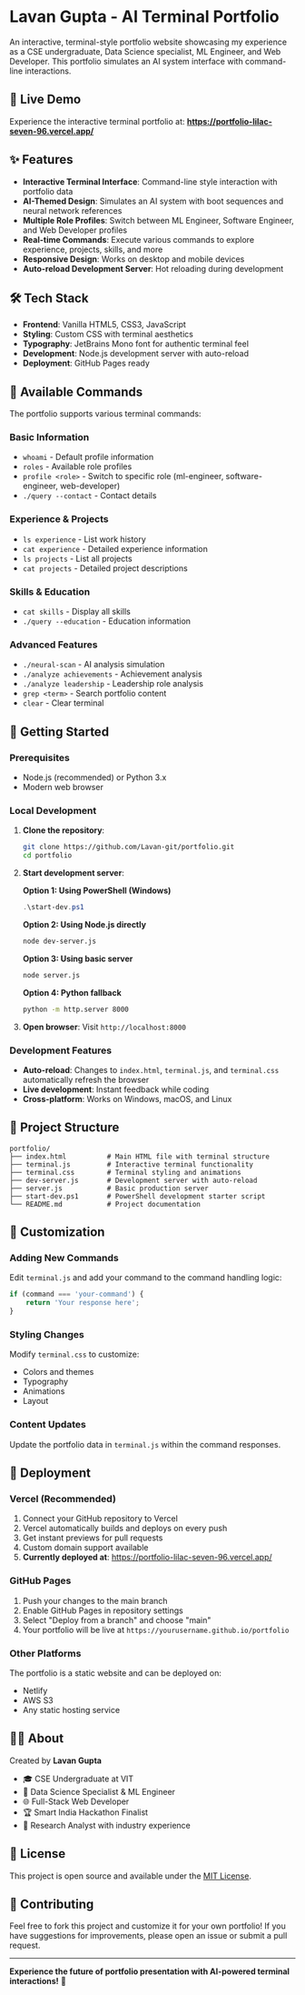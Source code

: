 # Lavan Gupta - AI Terminal Portfolio

An interactive, terminal-style portfolio website showcasing my experience as a CSE undergraduate, Data Science specialist, ML Engineer, and Web Developer. This portfolio simulates an AI system interface with command-line interactions.

## 🚀 Live Demo

Experience the interactive terminal portfolio at: **https://portfolio-lilac-seven-96.vercel.app/**

## ✨ Features

- **Interactive Terminal Interface**: Command-line style interaction with portfolio data
- **AI-Themed Design**: Simulates an AI system with boot sequences and neural network references
- **Multiple Role Profiles**: Switch between ML Engineer, Software Engineer, and Web Developer profiles
- **Real-time Commands**: Execute various commands to explore experience, projects, skills, and more
- **Responsive Design**: Works on desktop and mobile devices
- **Auto-reload Development Server**: Hot reloading during development

## 🛠️ Tech Stack

- **Frontend**: Vanilla HTML5, CSS3, JavaScript
- **Styling**: Custom CSS with terminal aesthetics
- **Typography**: JetBrains Mono font for authentic terminal feel
- **Development**: Node.js development server with auto-reload
- **Deployment**: GitHub Pages ready

## 🎯 Available Commands

The portfolio supports various terminal commands:

### Basic Information
- `whoami` - Default profile information
- `roles` - Available role profiles
- `profile <role>` - Switch to specific role (ml-engineer, software-engineer, web-developer)
- `./query --contact` - Contact details

### Experience & Projects
- `ls experience` - List work history
- `cat experience` - Detailed experience information
- `ls projects` - List all projects
- `cat projects` - Detailed project descriptions

### Skills & Education
- `cat skills` - Display all skills
- `./query --education` - Education information

### Advanced Features
- `./neural-scan` - AI analysis simulation
- `./analyze achievements` - Achievement analysis
- `./analyze leadership` - Leadership role analysis
- `grep <term>` - Search portfolio content
- `clear` - Clear terminal

## 🚦 Getting Started

### Prerequisites
- Node.js (recommended) or Python 3.x
- Modern web browser

### Local Development

1. **Clone the repository**:
   ```bash
   git clone https://github.com/Lavan-git/portfolio.git
   cd portfolio
   ```

2. **Start development server**:
   
   **Option 1: Using PowerShell (Windows)**
   ```powershell
   .\start-dev.ps1
   ```
   
   **Option 2: Using Node.js directly**
   ```bash
   node dev-server.js
   ```
   
   **Option 3: Using basic server**
   ```bash
   node server.js
   ```
   
   **Option 4: Python fallback**
   ```bash
   python -m http.server 8000
   ```

3. **Open browser**: Visit `http://localhost:8000`

### Development Features

- **Auto-reload**: Changes to `index.html`, `terminal.js`, and `terminal.css` automatically refresh the browser
- **Live development**: Instant feedback while coding
- **Cross-platform**: Works on Windows, macOS, and Linux

## 📁 Project Structure

```
portfolio/
├── index.html          # Main HTML file with terminal structure
├── terminal.js         # Interactive terminal functionality
├── terminal.css        # Terminal styling and animations
├── dev-server.js       # Development server with auto-reload
├── server.js           # Basic production server
├── start-dev.ps1       # PowerShell development starter script
└── README.md           # Project documentation
```

## 🎨 Customization

### Adding New Commands
Edit `terminal.js` and add your command to the command handling logic:

```javascript
if (command === 'your-command') {
    return 'Your response here';
}
```

### Styling Changes
Modify `terminal.css` to customize:
- Colors and themes
- Typography
- Animations
- Layout

### Content Updates
Update the portfolio data in `terminal.js` within the command responses.

## 🚀 Deployment

### Vercel (Recommended)
1. Connect your GitHub repository to Vercel
2. Vercel automatically builds and deploys on every push
3. Get instant previews for pull requests
4. Custom domain support available
5. **Currently deployed at**: https://portfolio-lilac-seven-96.vercel.app/

### GitHub Pages
1. Push your changes to the main branch
2. Enable GitHub Pages in repository settings
3. Select "Deploy from a branch" and choose "main"
4. Your portfolio will be live at `https://yourusername.github.io/portfolio`

### Other Platforms
The portfolio is a static website and can be deployed on:
- Netlify
- AWS S3
- Any static hosting service

## 👨‍💻 About

Created by **Lavan Gupta**
- 🎓 CSE Undergraduate at VIT
- 🤖 Data Science Specialist & ML Engineer
- 🌐 Full-Stack Web Developer
- 🏆 Smart India Hackathon Finalist
- 💼 Research Analyst with industry experience

## 📄 License

This project is open source and available under the [MIT License](LICENSE).

## 🤝 Contributing

Feel free to fork this project and customize it for your own portfolio! If you have suggestions for improvements, please open an issue or submit a pull request.

---

**Experience the future of portfolio presentation with AI-powered terminal interactions!** 🚀
